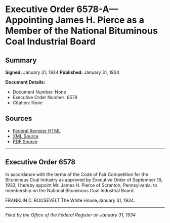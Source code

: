 # Executive Order 6578-A—Appointing James H. Pierce as a Member of the National Bituminous Coal Industrial Board

## Summary

**Signed:** January 31, 1934
**Published:** January 31, 1934

**Document Details:**
- Document Number: None
- Executive Order Number: 6578
- Citation: None

## Sources
- [Federal Register HTML](https://www.presidency.ucsb.edu/documents/executive-order-6578-appointing-james-h-pierce-member-the-national-bituminous-coal)
- [XML Source](None)
- [PDF Source](None)

---

## Executive Order 6578

In accordance with the terms of the Code of Fair Competition for the Bituminous Coal Industry as approved by Executive Order of September 18, 1933, I hereby appoint Mr. James H. Pierce of Scranton, Pennsylvania, to membership on the National Bituminous Coal Industrial Board.

FRANKLIN D. ROOSEVELT
The White House,January 31, 1934.

---

*Filed by the Office of the Federal Register on January 31, 1934*
